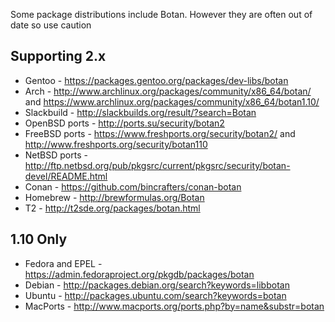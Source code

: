 Some package distributions include Botan. However they are often out of date so use caution

## Supporting 2.x ##

* Gentoo - https://packages.gentoo.org/packages/dev-libs/botan
* Arch - http://www.archlinux.org/packages/community/x86_64/botan/ and https://www.archlinux.org/packages/community/x86_64/botan1.10/
* Slackbuild - http://slackbuilds.org/result/?search=Botan
* OpenBSD ports - http://ports.su/security/botan2
* FreeBSD ports - https://www.freshports.org/security/botan2/ and http://www.freshports.org/security/botan110
* NetBSD ports - http://ftp.netbsd.org/pub/pkgsrc/current/pkgsrc/security/botan-devel/README.html
* Conan - https://github.com/bincrafters/conan-botan
* Homebrew - http://brewformulas.org/Botan
* T2 - http://t2sde.org/packages/botan.html

## 1.10 Only ##

* Fedora and EPEL - https://admin.fedoraproject.org/pkgdb/packages/botan
* Debian - http://packages.debian.org/search?keywords=libbotan
* Ubuntu - http://packages.ubuntu.com/search?keywords=botan
* MacPorts - http://www.macports.org/ports.php?by=name&substr=botan
